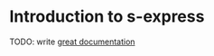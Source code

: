 # Introduction to s-express

TODO: write [great documentation](http://jacobian.org/writing/great-documentation/what-to-write/)
